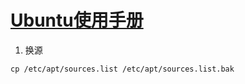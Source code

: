 # [Ubuntu使用手册](http://wiki.ubuntu.org.cn/%E6%BA%90%E5%88%97%E8%A1%A8)

1. 换源
```
cp /etc/apt/sources.list /etc/apt/sources.list.bak
```

